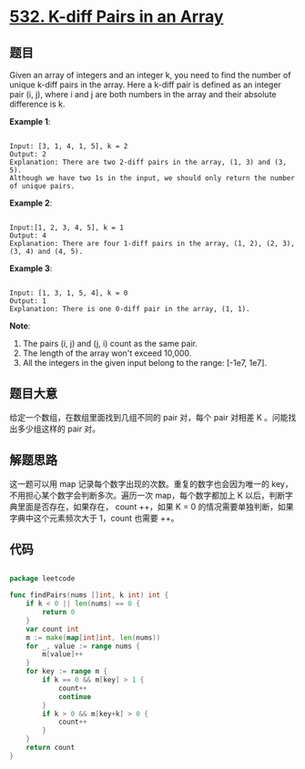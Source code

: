 # [532. K-diff Pairs in an Array](https://leetcode.com/problems/k-diff-pairs-in-an-array/)

## 题目

Given an array of integers and an integer k, you need to find the number of unique k-diff pairs in the array. Here a k-diff pair is defined as an integer pair (i, j), where i and j are both numbers in the array and their absolute difference is k.


**Example 1**:

```

Input: [3, 1, 4, 1, 5], k = 2
Output: 2
Explanation: There are two 2-diff pairs in the array, (1, 3) and (3, 5).
Although we have two 1s in the input, we should only return the number of unique pairs.

```

**Example 2**:

```

Input:[1, 2, 3, 4, 5], k = 1
Output: 4
Explanation: There are four 1-diff pairs in the array, (1, 2), (2, 3), (3, 4) and (4, 5).

```

**Example 3**:

```

Input: [1, 3, 1, 5, 4], k = 0
Output: 1
Explanation: There is one 0-diff pair in the array, (1, 1).

```


**Note**:  

1. The pairs (i, j) and (j, i) count as the same pair.
2. The length of the array won't exceed 10,000.
3. All the integers in the given input belong to the range: [-1e7, 1e7].

## 题目大意


给定一个数组，在数组里面找到几组不同的 pair 对，每个 pair 对相差 K 。问能找出多少组这样的 pair 对。


## 解题思路

这一题可以用 map 记录每个数字出现的次数。重复的数字也会因为唯一的 key，不用担心某个数字会判断多次。遍历一次 map，每个数字都加上 K 以后，判断字典里面是否存在，如果存在， count ++，如果 K = 0 的情况需要单独判断，如果字典中这个元素频次大于 1，count 也需要 ++。













## 代码

```go

package leetcode

func findPairs(nums []int, k int) int {
	if k < 0 || len(nums) == 0 {
		return 0
	}
	var count int
	m := make(map[int]int, len(nums))
	for _, value := range nums {
		m[value]++
	}
	for key := range m {
		if k == 0 && m[key] > 1 {
			count++
			continue
		}
		if k > 0 && m[key+k] > 0 {
			count++
		}
	}
	return count
}

```